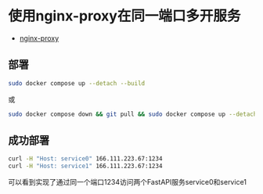 # 使用nginx-proxy在同一端口多开服务

- [nginx-proxy](https://github.com/nginx-proxy/nginx-proxy)

## 部署

```sh
sudo docker compose up --detach --build
```

或

```sh
sudo docker compose down && git pull && sudo docker compose up --detach --build
```

## 成功部署

```sh
curl -H "Host: service0" 166.111.223.67:1234
curl -H "Host: service1" 166.111.223.67:1234
```

可以看到实现了通过同一个端口1234访问两个FastAPI服务service0和service1
